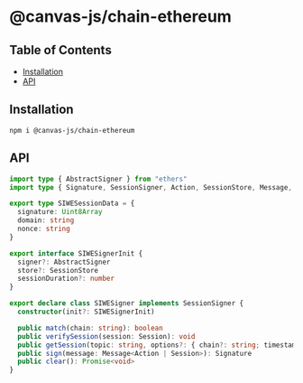 # @canvas-js/chain-ethereum

## Table of Contents

- [Installation](#installation)
- [API](#api)

## Installation

```
npm i @canvas-js/chain-ethereum
```

## API

```ts
import type { AbstractSigner } from "ethers"
import type { Signature, SessionSigner, Action, SessionStore, Message, Session } from "@canvas-js/interfaces"

export type SIWESessionData = {
  signature: Uint8Array
  domain: string
  nonce: string
}

export interface SIWESignerInit {
  signer?: AbstractSigner
  store?: SessionStore
  sessionDuration?: number
}

export declare class SIWESigner implements SessionSigner {
  constructor(init?: SIWESignerInit)

  public match(chain: string): boolean
  public verifySession(session: Session): void
  public getSession(topic: string, options?: { chain?: string; timestamp?: number }): Promise<Session<SIWESessionData>>
  public sign(message: Message<Action | Session>): Signature
  public clear(): Promise<void>
}
```
